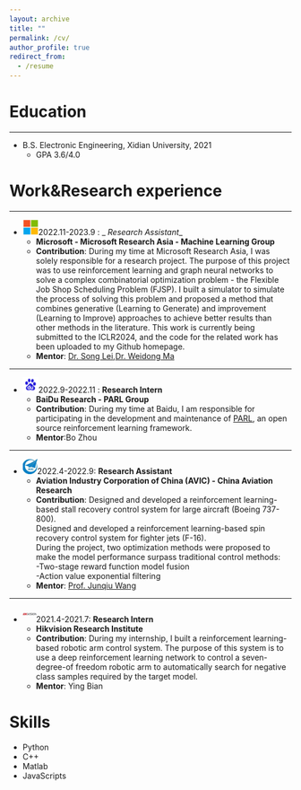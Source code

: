 ```yaml
---
layout: archive
title: ""
permalink: /cv/
author_profile: true
redirect_from:
  - /resume
---
```


Education
======
---

* B.S. Electronic Engineering, Xidian University, 2021
    * GPA 3.6/4.0

Work&Research experience
======
---

* <img src="../images/microsoft.jpg" alt="Alt text" title="Optional title" style="height:2em;">2022.11-2023.9 : _
  _Research Assistant__
    * __Microsoft - Microsoft Research Asia - Machine Learning Group__
    * __Contribution__: During my time at Microsoft Research Asia, I was solely responsible for a research project. The
      purpose of this project was to use reinforcement learning and graph neural networks to solve a
      complex combinatorial optimization problem - the Flexible Job Shop Scheduling Problem (FJSP). I
      built a simulator to simulate the process of solving this problem and proposed a method that
      combines generative (Learning to Generate) and improvement (Learning to Improve) approaches to
      achieve better results than other methods in the literature. This work is currently being submitted to the
      ICLR2024, and the
      code for the related work has been uploaded to my Github homepage.
    * __Mentor__: [Dr. Song Lei](https://www.microsoft.com/en-us/research/people/lesong/),[Dr. Weidong Ma](https://scholar.google.com/citations?user=d0p1mp4AAAAJ&hl=en)

---

* <img src="../images/baidu.png" alt="Alt text" title="Optional title" style="height:2em;">2022.9-2022.11 : 
  __Research Intern__
    * __BaiDu Research - PARL Group__
    * __Contribution__: During my time at Baidu, I am responsible for participating in the development and maintenance
      of [PARL](https://github.com/PaddlePaddle/PARL), an open source reinforcement learning framework.
    * __Mentor__:Bo Zhou

---

* <img src="../images/avic.jpg" alt="Alt text" title="Optional title" style="height:2em;">2022.4-2022.9: __Research
  Assistant__
    * __Aviation Industry Corporation of China (AVIC) - China Aviation Research__
    * __Contribution__: Designed and developed a reinforcement learning-based stall recovery control system for large
      aircraft (Boeing 737-800).<br>
      Designed and developed a reinforcement learning-based spin recovery control system for fighter
      jets (F-16).<br>
      During the project, two optimization methods were proposed to make the model performance
      surpass traditional control methods:<br>
      -Two-stage reward function model fusion<br>
      -Action value exponential filtering
    * __Mentor__: [Prof. Junqiu Wang](https://ieeexplore.ieee.org/author/37086326380)

---

* <img src="../images/hikvision.jpg" alt="Alt text" title="Optional title" style="height:2em;">2021.4-2021.7: __Research
  Intern__
    * __Hikvision Research Institute__
    * __Contribution__: During my internship, I built a reinforcement learning-based robotic arm control system. The
      purpose of this system is to use a deep reinforcement learning network to control a seven-degree-of freedom
      robotic arm to automatically search for negative class samples required by the target model.
    * __Mentor__: Ying Bian

Skills
======

* Python
* C++
* Matlab
* JavaScripts

